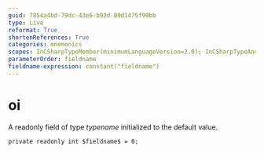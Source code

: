 ```yaml
---
guid: 7854a4bd-79dc-43e6-b92d-09d1475f90bb
type: Live
reformat: True
shortenReferences: True
categories: mnemonics
scopes: InCSharpTypeMember(minimumLanguageVersion=2.0); InCSharpTypeAndNamespace(minimumLanguageVersion=2.0)
parameterOrder: fieldname
fieldname-expression: constant("fieldname")
---
```


# oi

A readonly field of type $typename$ initialized to the default value.

```
private readonly int $fieldname$ = 0;
```
